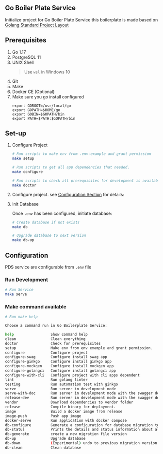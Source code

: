 ## Go Boiler Plate Service

Initialize project for Go Boiler Plate Service
this boilerplate is made based on [Golang Standard Project Layout](https://github.com/golang-standards/project-layout)

## Prerequisites

1. Go 1.17
2. PostgreSQL 11
3. UNIX Shell
   > Use `wsl` in Windows 10
4. Git
5. Make
6. Docker CE (Optional)
7. Make sure you go install configured
   ```
   export GOROOT=/usr/local/go
   export GOPATH=$HOME/go
   export GOBIN=$GOPATH/bin
   export PATH=$PATH:$GOPATH/bin
   ```

## Set-up

1. Configure Project

   ```sh
   # Run scripts to make env from .env-example and grant permission
   make setup
   
   # Run scripts to get all app dependencies that needed.
   make configure
   
   # Run scripts to check all prerequisites for development is available
   make doctor
   ```

2. Configure project. see [Configuration Section](#Configuration) for details:

3. Init Database

   Once `.env` has been configured, initiate database:
   ```bash
   # Create database if not exists
   make db
   
   # Upgrade database to next version
   make db-up
   ```

## Configuration

   PDS service are configurable from `.env` file

### Run Development

   ```sh
   # Run Service
   make serve
   ```

### Make command available
   ```sh
   # Run make help

   Choose a command run in Go Boilerplate Service:

   help                 Show command help
   clean                Clean everything
   doctor               Check for prerequisites
   setup                Make env from env example and grant permission.
   configure            Configure project
   configure-swag       Configure install swag app
   configure-ginkgo     Configure install ginkgo app
   configure-mockgen    Configure install mockgen app
   configure-golangci   Configure install golangci app
   configure-with-cli   Configure project with cli apps dependent
   lint                 Run golang linter
   testing              Run automation test with ginkgo
   serve                Run server in development mode
   serve-with-doc       Run server in development mode with the swagger doc
   release-dev          Run server in development mode with the swagger doc
   vendor               Download dependencies to vendor folder
   release              Compile binary for deployment.
   image                Build a docker image from release
   image-push           Push app image
   docker-serve         Run application with docker compose
   db-configure         Generate a configuration for database migration tool
   db-status            Prints the details and status information about all the migration.
   db-generate          create a new migration file version
   db-up                Upgrade database
   db-down              (Experimental) undo to previous migration version
   db-clean             Clean database

   ```
